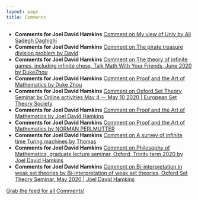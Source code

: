 ```yaml
---
layout: page
title: Comments
---
```


* **Comments for Joel David Hamkins** [Comment on My view of Univ by Ali Sadegh Daghighi](http://jdh.hamkins.org/my-view-of-univ/#comment-10844)
* **Comments for Joel David Hamkins** [Comment on The pirate treasure division problem by David](http://jdh.hamkins.org/the-pirate-treasure-division-problem/#comment-10836)
* **Comments for Joel David Hamkins** [Comment on The theory of infinite games, including infinite chess, Talk Math With Your Friends, June 2020 by DukeZhou](http://jdh.hamkins.org/theory-of-infinite-games-tmwyf-june-2020/#comment-10829)
* **Comments for Joel David Hamkins** [Comment on Proof and the Art of Mathematics by Duke Zhou](http://jdh.hamkins.org/proof-and-the-art-of-mathematics/#comment-10828)
* **Comments for Joel David Hamkins** [Comment on Oxford Set Theory Seminar by Online activities May 4 — May 10 2020 \| European Set Theory Society](http://jdh.hamkins.org/oxford-set-theory-seminar/#comment-10825)
* **Comments for Joel David Hamkins** [Comment on Proof and the Art of Mathematics by Joel David Hamkins](http://jdh.hamkins.org/proof-and-the-art-of-mathematics/#comment-10822)
* **Comments for Joel David Hamkins** [Comment on Proof and the Art of Mathematics by NORMAN PERLMUTTER](http://jdh.hamkins.org/proof-and-the-art-of-mathematics/#comment-10821)
* **Comments for Joel David Hamkins** [Comment on A survey of infinite time Turing machines by Thomas](http://jdh.hamkins.org/asurveyofinfinitetimeturingmachines/#comment-10818)
* **Comments for Joel David Hamkins** [Comment on Philosophy of Mathematics, graduate lecture seminar, Oxford, Trinity term 2020 by Joel David Hamkins](http://jdh.hamkins.org/philosophy-of-mathematics-graduate-oxford-tt20/#comment-10817)
* **Comments for Joel David Hamkins** [Comment on Bi-interpretation in weak set theories by Bi-interpretation of weak set theories, Oxford Set Theory Seminar, May 2020 \| Joel David Hamkins](http://jdh.hamkins.org/bi-interpretation-in-weak-set-theories/#comment-10816)

[Grab the feed for all Comments!](Comments.xml)

